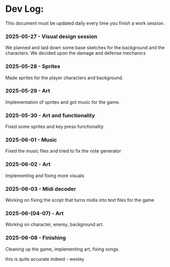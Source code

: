 # Dev Log:

This document must be updated daily every time you finish a work session.

### 2025-05-27 - Visual design session
We planned and laid down some base sketches for the background and the characters. We decided upon the damage and defense mechanics

### 2025-05-28 - Sprites
Made sprites for the player characters and background.

### 2025-05-29 - Art
Implementation of sprites and got music for the game.

### 2025-05-30 - Art and functionality
Fixed some sprites and key press functionality

### 2025-06-01 - Music
Fixed the music files and tried to fix the note generator

### 2025-06-02 - Art
Implementing and fixing more visuals

### 2025-06-03 - Midi decoder
Working on fixing the script that turns midis into text files for the game

### 2025-06-(04-07) - Art
Working on character, enemy, background art.

### 2025-06-08 - Finishing
Cleaning up the game, implementing art, fixing songs.

this is quite accurate indeed - wesley
